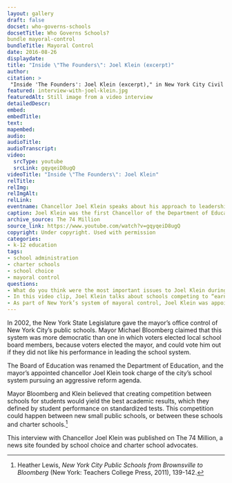 ```yaml
--- 
layout: gallery
draft: false
docset: who-governs-schools
docsetTitle: Who Governs Schools?
bundle mayoral-control
bundleTitle: Mayoral Control
date: 2016-08-26
displaydate: 
title: "Inside \"The Founders\": Joel Klein (excerpt)" 
author: 
citation: >
 "Inside 'The Founders': Joel Klein (excerpt)," in New York City Civil Rights History Project, Accessed: [Month Day, Year], https://nyccivilrightshistory.org/gallery/interview-with-joel-klein.
featured: interview-with-joel-klein.jpg
featuredAlt: Still image from a video interview
detailedDescr: 
embed: 
embedTitle: 
text: 
mapembed: 
audio: 
audioTitle: 
audioTranscript: 
video: 
  srcType: youtube
  srcLink: gqyqeiD8ugQ
videoTitle: "Inside \"The Founders\": Joel Klein"
relTitle: 
relImg: 
relImgAlt: 
relLink: 
eventname: Chancellor Joel Klein speaks about his approach to leadership and school change.
caption: Joel Klein was the first Chancellor of the Department of Education appointed by Mayor Michael Bloomberg under mayoral control. In this video, he describes his approach to making change in the city’s schools. 
archive_source: The 74 Million
source_link: https://www.youtube.com/watch?v=gqyqeiD8ugQ
copyright: Under copyright. Used with permission
categories: 
- k-12 education
tags: 
- school administration
- charter schools
- school choice
- mayoral control
questions: 
- What do you think were the most important issues to Joel Klein during the early years of mayoral control?
- In this video clip, Joel Klein talks about schools competing to “earn” their students. He thinks of children and parents as consumers of education and, therefore, schools (like businesses) compete for consumers. Based on this logic, some schools will succeed in attracting consumers (or students) and others will not. Those that do not succeed will be closed down. Thinking about your own experiences as a student, what are the strengths of this idea? What are the weaknesses? 
- As part of New York’s system of mayoral control, Joel Klein was appointed by Mayor Michael Bloomberg to the job of Chancellor. Many other school system leaders are elected or selected by an elected school board. How do you think that mayoral control affected Klein’s approach to his job? How do you think it affected his approach to making changes in the school system?
--- 
```


In 2002, the New York State Legislature gave the mayor’s office control of New York City’s public schools. Mayor Michael Bloomberg claimed that this system was more democratic than one in which voters elected local school board members, because voters elected the mayor, and could vote him out if they did not like his performance in leading the school system.

The Board of Education was renamed the Department of Education, and the mayor’s appointed chancellor Joel Klein took charge of the city’s school system pursuing an aggressive reform agenda.

Mayor Bloomberg and Klein believed that creating competition between schools for students would yield the best academic results, which they defined by student performance on standardized tests. This competition could happen between new small public schools, or between these schools and charter schools.[^1]

This interview with Chancellor Joel Klein was published on The 74 Million, a news site founded by school choice and charter school advocates. 

[^1]: Heather Lewis, *New York City Public Schools from Brownsville to Bloomberg* (New York: Teachers College Press, 2011), 139-142.
